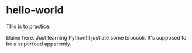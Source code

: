 # hello-world
This is to practice. 

Elaine here. Just learning Python! 
I just ate some broccoli. 
It's supposed to be a superfood apparently. 
